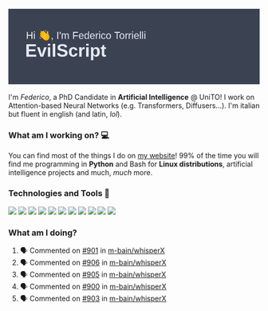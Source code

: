 ![Header](header.png)

I'm *Federico*, a PhD Candidate in **Artificial Intelligence** @ UniTO! I work on Attention-based Neural Networks (e.g. Transformers, Diffusers...).
I'm italian but fluent in english (and latin, *lol*).

### What am I working on? 💻

You can find most of the things I do on [my website](https://www.evilscript.eu/)!
99% of the time you will find me programming in **Python** and Bash for **Linux distributions**, artificial intelligence projects and much, *much* more.

### Technologies and Tools 🔧
![](https://img.shields.io/badge/Editor-VSCode-informational?style=flat&logo=visualstudiocode&logoColor=white&color=2bbc8a)
![](https://img.shields.io/badge/Code-Python-informational?style=flat&logo=Python&logoColor=white&color=2bbc8a)
![](https://img.shields.io/badge/Code-Javascript-informational?style=flat&logo=Javascript&logoColor=white&color=2bbc8a)
![](https://img.shields.io/badge/Code-Java-informational?style=flat&logo=coffeescript&logoColor=white&color=2bbc8a)
![](https://img.shields.io/badge/Code-C-informational?style=flat&logo=C&logoColor=white&color=2bbc8a)
![](https://img.shields.io/badge/Code-Shell-informational?style=flat&logo=Shell&logoColor=white&color=2bbc8a)
![](https://img.shields.io/badge/Learning-Rust-informational?style=flat&logo=Rust&logoColor=white&color=2bbc8a)
![](https://img.shields.io/badge/Tools-PostgreSQL-informational?style=flat&logo=PostgreSQL&logoColor=white&color=e74c3c)
![](https://img.shields.io/badge/Tools-Docker-informational?style=flat&logo=Docker&logoColor=white&color=e74c3c)
![](https://img.shields.io/badge/Hating-Windows-informational?style=flat&logo=windows&logoColor=white&color=0078D6)
![](https://img.shields.io/badge/Mail-ProtonMail-informational?style=flat&logo=protonmail&logoColor=white&color=8B89CC)

### What am I doing?

<!--START_SECTION:activity-->
1. 🗣 Commented on [#901](https://github.com/m-bain/whisperX/issues/901#issuecomment-2440801182) in [m-bain/whisperX](https://github.com/m-bain/whisperX)
2. 🗣 Commented on [#906](https://github.com/m-bain/whisperX/issues/906#issuecomment-2439903254) in [m-bain/whisperX](https://github.com/m-bain/whisperX)
3. 🗣 Commented on [#905](https://github.com/m-bain/whisperX/issues/905#issuecomment-2439902971) in [m-bain/whisperX](https://github.com/m-bain/whisperX)
4. 🗣 Commented on [#900](https://github.com/m-bain/whisperX/pull/900#issuecomment-2435521847) in [m-bain/whisperX](https://github.com/m-bain/whisperX)
5. 🗣 Commented on [#903](https://github.com/m-bain/whisperX/issues/903#issuecomment-2435517676) in [m-bain/whisperX](https://github.com/m-bain/whisperX)
<!--END_SECTION:activity-->

